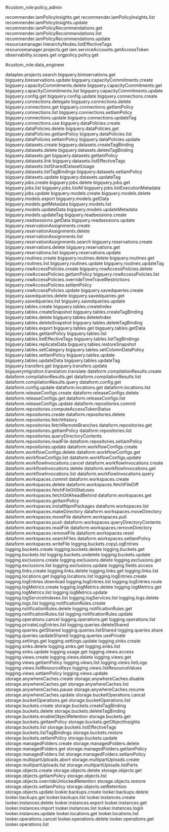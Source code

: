 #custom_role:policy_admin

recommender.iamPolicyInsights.get
recommender.iamPolicyInsights.list
recommender.iamPolicyInsights.update
recommender.iamPolicyRecommendations.get
recommender.iamPolicyRecommendations.list
recommender.iamPolicyRecommendations.update
resourcemanager.hierarchyNodes.listEffectiveTags
resourcemanager.projects.get
iam.serviceAccounts.getAccessToken
observability.scopes.get
orgpolicy.policy.get

#custom_role:data_engineer

dataplex.projects.search
bigquery.bireservations.get
bigquery.bireservations.update
bigquery.capacityCommitments.create
bigquery.capacityCommitments.delete
bigquery.capacityCommitments.get
bigquery.capacityCommitments.list
bigquery.capacityCommitments.update
bigquery.config.get
bigquery.config.update
bigquery.connections.create
bigquery.connections.delegate
bigquery.connections.delete
bigquery.connections.get
bigquery.connections.getIamPolicy
bigquery.connections.list
bigquery.connections.setIamPolicy
bigquery.connections.update
bigquery.connections.updateTag
bigquery.connections.use
bigquery.dataPolicies.create
bigquery.dataPolicies.delete
bigquery.dataPolicies.get
bigquery.dataPolicies.getIamPolicy
bigquery.dataPolicies.list
bigquery.dataPolicies.setIamPolicy
bigquery.dataPolicies.update
bigquery.datasets.create
bigquery.datasets.createTagBinding
bigquery.datasets.delete
bigquery.datasets.deleteTagBinding
bigquery.datasets.get
bigquery.datasets.getIamPolicy
bigquery.datasets.link
bigquery.datasets.listEffectiveTags
bigquery.datasets.listSharedDatasetUsage
bigquery.datasets.listTagBindings
bigquery.datasets.setIamPolicy
bigquery.datasets.update
bigquery.datasets.updateTag
bigquery.jobs.create
bigquery.jobs.delete
bigquery.jobs.get
bigquery.jobs.list
bigquery.jobs.listAll
bigquery.jobs.listExecutionMetadata
bigquery.jobs.update
bigquery.models.create
bigquery.models.delete
bigquery.models.export
bigquery.models.getData
bigquery.models.getMetadata
bigquery.models.list
bigquery.models.updateData
bigquery.models.updateMetadata
bigquery.models.updateTag
bigquery.readsessions.create
bigquery.readsessions.getData
bigquery.readsessions.update
bigquery.reservationAssignments.create
bigquery.reservationAssignments.delete
bigquery.reservationAssignments.list
bigquery.reservationAssignments.search
bigquery.reservations.create
bigquery.reservations.delete
bigquery.reservations.get
bigquery.reservations.list
bigquery.reservations.update
bigquery.routines.create
bigquery.routines.delete
bigquery.routines.get
bigquery.routines.list
bigquery.routines.update
bigquery.routines.updateTag
bigquery.rowAccessPolicies.create
bigquery.rowAccessPolicies.delete
bigquery.rowAccessPolicies.getIamPolicy
bigquery.rowAccessPolicies.list
bigquery.rowAccessPolicies.overrideTimeTravelRestrictions
bigquery.rowAccessPolicies.setIamPolicy
bigquery.rowAccessPolicies.update
bigquery.savedqueries.create
bigquery.savedqueries.delete
bigquery.savedqueries.get
bigquery.savedqueries.list
bigquery.savedqueries.update
bigquery.tables.create
bigquery.tables.createIndex
bigquery.tables.createSnapshot
bigquery.tables.createTagBinding
bigquery.tables.delete
bigquery.tables.deleteIndex
bigquery.tables.deleteSnapshot
bigquery.tables.deleteTagBinding
bigquery.tables.export
bigquery.tables.get
bigquery.tables.getData
bigquery.tables.getIamPolicy
bigquery.tables.list
bigquery.tables.listEffectiveTags
bigquery.tables.listTagBindings
bigquery.tables.replicateData
bigquery.tables.restoreSnapshot
bigquery.tables.setCategory
bigquery.tables.setColumnDataPolicy
bigquery.tables.setIamPolicy
bigquery.tables.update
bigquery.tables.updateData
bigquery.tables.updateTag
bigquery.transfers.get
bigquery.transfers.update
bigquerymigration.translation.translate
dataform.compilationResults.create
dataform.compilationResults.get
dataform.compilationResults.list
dataform.compilationResults.query
dataform.config.get
dataform.config.update
dataform.locations.get
dataform.locations.list
dataform.releaseConfigs.create
dataform.releaseConfigs.delete
dataform.releaseConfigs.get
dataform.releaseConfigs.list
dataform.releaseConfigs.update
dataform.repositories.commit
dataform.repositories.computeAccessTokenStatus
dataform.repositories.create
dataform.repositories.delete
dataform.repositories.fetchHistory
dataform.repositories.fetchRemoteBranches
dataform.repositories.get
dataform.repositories.getIamPolicy
dataform.repositories.list
dataform.repositories.queryDirectoryContents
dataform.repositories.readFile
dataform.repositories.setIamPolicy
dataform.repositories.update
dataform.workflowConfigs.create
dataform.workflowConfigs.delete
dataform.workflowConfigs.get
dataform.workflowConfigs.list
dataform.workflowConfigs.update
dataform.workflowInvocations.cancel
dataform.workflowInvocations.create
dataform.workflowInvocations.delete
dataform.workflowInvocations.get
dataform.workflowInvocations.list
dataform.workflowInvocations.query
dataform.workspaces.commit
dataform.workspaces.create
dataform.workspaces.delete
dataform.workspaces.fetchFileDiff
dataform.workspaces.fetchFileGitStatuses
dataform.workspaces.fetchGitAheadBehind
dataform.workspaces.get
dataform.workspaces.getIamPolicy
dataform.workspaces.installNpmPackages
dataform.workspaces.list
dataform.workspaces.makeDirectory
dataform.workspaces.moveDirectory
dataform.workspaces.moveFile
dataform.workspaces.pull
dataform.workspaces.push
dataform.workspaces.queryDirectoryContents
dataform.workspaces.readFile
dataform.workspaces.removeDirectory
dataform.workspaces.removeFile
dataform.workspaces.reset
dataform.workspaces.searchFiles
dataform.workspaces.setIamPolicy
dataform.workspaces.writeFile
logging.buckets.copyLogEntries
logging.buckets.create
logging.buckets.delete
logging.buckets.get
logging.buckets.list
logging.buckets.undelete
logging.buckets.update
logging.exclusions.create
logging.exclusions.delete
logging.exclusions.get
logging.exclusions.list
logging.exclusions.update
logging.fields.access
logging.links.create
logging.links.delete
logging.links.get
logging.links.list
logging.locations.get
logging.locations.list
logging.logEntries.create
logging.logEntries.download
logging.logEntries.list
logging.logEntries.route
logging.logMetrics.create
logging.logMetrics.delete
logging.logMetrics.get
logging.logMetrics.list
logging.logMetrics.update
logging.logServiceIndexes.list
logging.logServices.list
logging.logs.delete
logging.logs.list
logging.notificationRules.create
logging.notificationRules.delete
logging.notificationRules.get
logging.notificationRules.list
logging.notificationRules.update
logging.operations.cancel
logging.operations.get
logging.operations.list
logging.privateLogEntries.list
logging.queries.deleteShared
logging.queries.getShared
logging.queries.listShared
logging.queries.share
logging.queries.updateShared
logging.queries.usePrivate
logging.settings.get
logging.settings.update
logging.sinks.create
logging.sinks.delete
logging.sinks.get
logging.sinks.list
logging.sinks.update
logging.usage.get
logging.views.access
logging.views.create
logging.views.delete
logging.views.get
logging.views.getIamPolicy
logging.views.list
logging.views.listLogs
logging.views.listResourceKeys
logging.views.listResourceValues
logging.views.setIamPolicy
logging.views.update
storage.anywhereCaches.create
storage.anywhereCaches.disable
storage.anywhereCaches.get
storage.anywhereCaches.list
storage.anywhereCaches.pause
storage.anywhereCaches.resume
storage.anywhereCaches.update
storage.bucketOperations.cancel
storage.bucketOperations.get
storage.bucketOperations.list
storage.buckets.create
storage.buckets.createTagBinding
storage.buckets.delete
storage.buckets.deleteTagBinding
storage.buckets.enableObjectRetention
storage.buckets.get
storage.buckets.getIamPolicy
storage.buckets.getObjectInsights
storage.buckets.list
storage.buckets.listEffectiveTags
storage.buckets.listTagBindings
storage.buckets.restore
storage.buckets.setIamPolicy
storage.buckets.update
storage.managedFolders.create
storage.managedFolders.delete
storage.managedFolders.get
storage.managedFolders.getIamPolicy
storage.managedFolders.list
storage.managedFolders.setIamPolicy
storage.multipartUploads.abort
storage.multipartUploads.create
storage.multipartUploads.list
storage.multipartUploads.listParts
storage.objects.create
storage.objects.delete
storage.objects.get
storage.objects.getIamPolicy
storage.objects.list
storage.objects.overrideUnlockedRetention
storage.objects.restore
storage.objects.setIamPolicy
storage.objects.setRetention
storage.objects.update
looker.backups.create
looker.backups.delete
looker.backups.get
looker.backups.list
looker.instances.create
looker.instances.delete
looker.instances.export
looker.instances.get
looker.instances.import
looker.instances.list
looker.instances.login
looker.instances.update
looker.locations.get
looker.locations.list
looker.operations.cancel
looker.operations.delete
looker.operations.get
looker.operations.list
